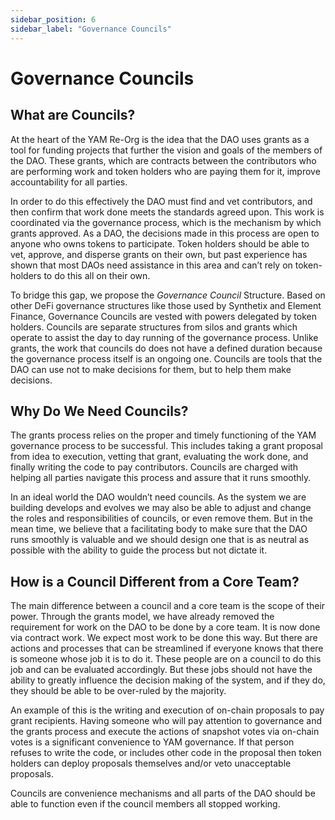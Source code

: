 ```yaml
---
sidebar_position: 6
sidebar_label: "Governance Councils"
---
```


# Governance Councils

## What are Councils?

At the heart of the YAM Re-Org is the idea that the DAO uses grants as a tool for funding projects that further the vision and goals of the members of the DAO. These grants, which are contracts between the contributors who are performing work and token holders who are paying them for it, improve accountability for all parties.

In order to do this effectively the DAO must find and vet contributors, and then confirm that work done meets the standards agreed upon. This work is coordinated via the governance process, which is the mechanism by which grants approved. As a DAO, the decisions made in this process are open to anyone who owns tokens to participate. Token holders should be able to vet, approve, and disperse grants on their own, but past experience has shown that most DAOs need assistance in this area and can’t rely on token-holders to do this all on their own.

To bridge this gap, we propose the *Governance Council* Structure. Based on other DeFi governance structures like those used by Synthetix and Element Finance, Governance Councils are vested with powers delegated by token holders. Councils are separate structures from silos and grants which operate to assist the day to day running of the governance process. Unlike grants, the work that councils do does not have a defined duration because the governance process itself is an ongoing one. Councils are tools that the DAO can use not to make decisions for them, but to help them make decisions.

## Why Do We Need Councils?

The grants process relies on the proper and timely functioning of the YAM governance process to be successful. This includes taking a grant proposal from idea to execution, vetting that grant, evaluating the work done, and finally writing the code to pay contributors. Councils are charged with helping all parties navigate this process and assure that it runs smoothly.

In an ideal world the DAO wouldn’t need councils. As the system we are building develops and evolves we may also be able to adjust and change the roles and responsibilities of councils, or even remove them. But in the mean time, we believe that a facilitating body to make sure that the DAO runs smoothly is valuable and we should design one that is as neutral as possible with the ability to guide the process but not dictate it.

## How is a Council Different from a Core Team?

The main difference between a council and a core team is the scope of their power. Through the grants model, we have already removed the requirement for work on the DAO to be done by a core team. It is now done via contract work. We expect most work to be done this way. But there are actions and processes that can be streamlined if everyone knows that there is someone whose job it is to do it. These people are on a council to do this job and can be evaluated accordingly. But these jobs should not have the ability to greatly influence the decision making of the system, and if they do, they should be able to be over-ruled by the majority.

An example of this is the writing and execution of on-chain proposals to pay grant recipients. Having someone who will pay attention to governance and the grants process and execute the actions of snapshot votes via on-chain votes is a significant convenience to YAM governance. If that person refuses to write the code, or includes other code in the proposal then token holders can deploy proposals themselves and/or veto unacceptable proposals.

Councils are convenience mechanisms and all parts of the DAO should be able to function even if the council members all stopped working.
